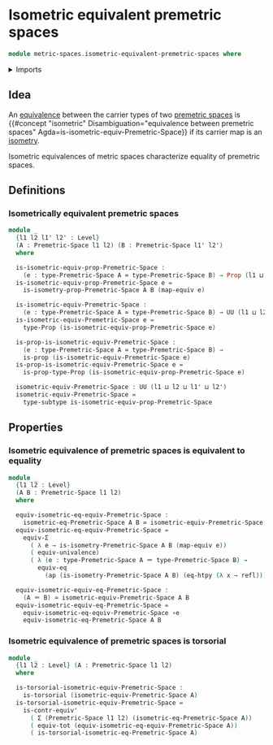# Isometric equivalent premetric spaces

```agda
module metric-spaces.isometric-equivalent-premetric-spaces where
```

<details><summary>Imports</summary>

```agda
open import foundation.action-on-identifications-functions
open import foundation.contractible-types
open import foundation.dependent-pair-types
open import foundation.equivalences
open import foundation.function-extensionality
open import foundation.function-types
open import foundation.functoriality-dependent-pair-types
open import foundation.identity-types
open import foundation.propositions
open import foundation.subtypes
open import foundation.torsorial-type-families
open import foundation.transport-along-identifications
open import foundation.univalence
open import foundation.universe-levels

open import metric-spaces.equality-of-premetric-spaces
open import metric-spaces.isometry-premetric-spaces
open import metric-spaces.premetric-spaces
```

</details>

## Idea

An [equivalence](foundation.equivalences.md) between the carrier types of two
[premetric spaces](metric-spaces.premetric-spaces.md) is
{{#concept "isometric" Disambiguation="equivalence between premetric spaces" Agda=is-isometric-equiv-Premetric-Space}}
if its carrier map is an [isometry](metric-spaces.isometry-premetric-spaces.md).

Isometric equivalences of metric spaces characterize equality of premetric
spaces.

## Definitions

### Isometrically equivalent premetric spaces

```agda
module _
  {l1 l2 l1' l2' : Level}
  (A : Premetric-Space l1 l2) (B : Premetric-Space l1' l2')
  where

  is-isometric-equiv-prop-Premetric-Space :
    (e : type-Premetric-Space A ≃ type-Premetric-Space B) → Prop (l1 ⊔ l2 ⊔ l2')
  is-isometric-equiv-prop-Premetric-Space e =
    is-isometry-prop-Premetric-Space A B (map-equiv e)

  is-isometric-equiv-Premetric-Space :
    (e : type-Premetric-Space A ≃ type-Premetric-Space B) → UU (l1 ⊔ l2 ⊔ l2')
  is-isometric-equiv-Premetric-Space e =
    type-Prop (is-isometric-equiv-prop-Premetric-Space e)

  is-prop-is-isometric-equiv-Premetric-Space :
    (e : type-Premetric-Space A ≃ type-Premetric-Space B) →
    is-prop (is-isometric-equiv-Premetric-Space e)
  is-prop-is-isometric-equiv-Premetric-Space e =
    is-prop-type-Prop (is-isometric-equiv-prop-Premetric-Space e)

  isometric-equiv-Premetric-Space : UU (l1 ⊔ l2 ⊔ l1' ⊔ l2')
  isometric-equiv-Premetric-Space =
    type-subtype is-isometric-equiv-prop-Premetric-Space
```

## Properties

### Isometric equivalence of premetric spaces is equivalent to equality

```agda
module _
  {l1 l2 : Level}
  (A B : Premetric-Space l1 l2)
  where

  equiv-isometric-eq-equiv-Premetric-Space :
    isometric-eq-Premetric-Space A B ≃ isometric-equiv-Premetric-Space A B
  equiv-isometric-eq-equiv-Premetric-Space =
    equiv-Σ
      ( λ e → is-isometry-Premetric-Space A B (map-equiv e))
      ( equiv-univalence)
      ( λ (e : type-Premetric-Space A ＝ type-Premetric-Space B) →
        equiv-eq
          (ap (is-isometry-Premetric-Space A B) (eq-htpy (λ x → refl))))

  equiv-isometric-equiv-eq-Premetric-Space :
    (A ＝ B) ≃ isometric-equiv-Premetric-Space A B
  equiv-isometric-equiv-eq-Premetric-Space =
    equiv-isometric-eq-equiv-Premetric-Space ∘e
    equiv-isometric-eq-Premetric-Space A B
```

### Isometric equivalence of premetric spaces is torsorial

```agda
module _
  {l1 l2 : Level} (A : Premetric-Space l1 l2)
  where

  is-torsorial-isometric-equiv-Premetric-Space :
    is-torsorial (isometric-equiv-Premetric-Space A)
  is-torsorial-isometric-equiv-Premetric-Space =
    is-contr-equiv'
      ( Σ (Premetric-Space l1 l2) (isometric-eq-Premetric-Space A))
      ( equiv-tot (equiv-isometric-eq-equiv-Premetric-Space A))
      ( is-torsorial-isometric-eq-Premetric-Space A)
```
